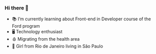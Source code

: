 ### Hi there 👋

- 📚 I’m currently learning about Front-end in Developer course of the Ford <Enter> program
- 🖥️ Technology enthusiast
- 🩸 Migrating from the health area
- 🐚 Girl from Rio de Janeiro living in São Paulo

<!--
**luanatiuma/luanatiuma** is a ✨ _special_ ✨ repository because its `README.md` (this file) appears on your GitHub profile.

Here are some ideas to get you started:

- 🔭 I’m currently working on ...
- 🌱 I’m currently learning ...
- 👯 I’m looking to collaborate on ...
- 🤔 I’m looking for help with ...
- 💬 Ask me about ...
- 📫 How to reach me: ...
- 😄 Pronouns: ...
- ⚡ Fun fact: ...
-->
